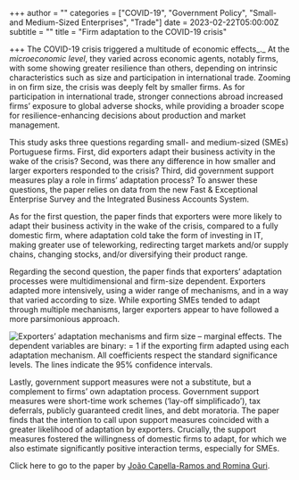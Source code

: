 +++
author = ""
categories = ["COVID-19", "Government Policy", "Small- and Medium-Sized Enterprises", "Trade"]
date = 2023-02-22T05:00:00Z
subtitle = ""
title = "Firm adaptation to the COVID-19 crisis"

+++
The COVID-19 crisis triggered a multitude of economic effects_._ At the _microeconomic level_, they varied across economic agents, notably firms, with some showing greater resilience than others, depending on intrinsic characteristics such as size and participation in international trade. Zooming in on firm size, the crisis was deeply felt by smaller firms. As for participation in international trade, stronger connections abroad increased firms’ exposure to global adverse shocks, while providing a broader scope for resilience-enhancing decisions about production and market management.

This study asks three questions regarding small- and medium-sized (SMEs) Portuguese firms. First, did exporters adapt their business activity in the wake of the crisis? Second, was there any difference in how smaller and larger exporters responded to the crisis? Third, did government support measures play a role in firms’ adaptation process? To answer these questions, the paper relies on data from the new Fast & Exceptional Enterprise Survey and the Integrated Business Accounts System.

As for the first question, the paper finds that exporters were more likely to adapt their business activity in the wake of the crisis, compared to a fully domestic firm, where adaptation cold take the form of investing in IT, making greater use of teleworking, redirecting target markets and/or supply chains, changing stocks, and/or diversifying their product range.

Regarding the second question, the paper finds that exporters’ adaptation processes were multidimensional and firm-size dependent. Exporters adapted more intensively, using a wider range of mechanisms, and in a way that varied according to size. While exporting SMEs tended to adapt through multiple mechanisms, larger exporters appear to have followed a more parsimonious approach.

![](/v1677116826/research_report/Screen_Shot_2023-02-22_at_8.46.24_PM_pydvuf.png "Exporters’ adaptation mechanisms and firm size – marginal effects. The dependent variables are binary: = 1 if the exporting firm adapted using each adaptation mechanism. All coefficients respect the standard significance levels. The lines indicate the 95% confidence intervals.")

Lastly, government support measures were not a substitute, but a complement to firms’ own adaptation process. Government support measures were short-time work schemes (‘lay-off simplificado’), tax deferrals, publicly guaranteed credit lines, and debt moratoria. The paper finds that the intention to call upon support measures coincided with a greater likelihood of adaptation by exporters. Crucially, the support measures fostered the willingness of domestic firms to adapt, for which we also estimate significantly positive interaction terms, especially for SMEs.

Click here to go to the paper by [João Capella-Ramos and Romina Guri](https://ideas.repec.org/p/mde/wpaper/0169.html).